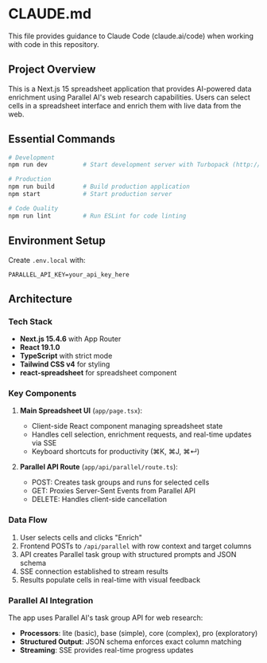 # CLAUDE.md

This file provides guidance to Claude Code (claude.ai/code) when working with code in this repository.

## Project Overview

This is a Next.js 15 spreadsheet application that provides AI-powered data enrichment using Parallel AI's web research capabilities. Users can select cells in a spreadsheet interface and enrich them with live data from the web.

## Essential Commands

```bash
# Development
npm run dev          # Start development server with Turbopack (http://localhost:3000)

# Production  
npm run build        # Build production application
npm start            # Start production server

# Code Quality
npm run lint         # Run ESLint for code linting
```

## Environment Setup

Create `.env.local` with:
```
PARALLEL_API_KEY=your_api_key_here
```

## Architecture

### Tech Stack
- **Next.js 15.4.6** with App Router
- **React 19.1.0** 
- **TypeScript** with strict mode
- **Tailwind CSS v4** for styling
- **react-spreadsheet** for spreadsheet component

### Key Components

1. **Main Spreadsheet UI** (`app/page.tsx`): 
   - Client-side React component managing spreadsheet state
   - Handles cell selection, enrichment requests, and real-time updates via SSE
   - Keyboard shortcuts for productivity (⌘K, ⌘J, ⌘↵)

2. **Parallel API Route** (`app/api/parallel/route.ts`):
   - POST: Creates task groups and runs for selected cells
   - GET: Proxies Server-Sent Events from Parallel API
   - DELETE: Handles client-side cancellation

### Data Flow

1. User selects cells and clicks "Enrich"
2. Frontend POSTs to `/api/parallel` with row context and target columns
3. API creates Parallel task group with structured prompts and JSON schema
4. SSE connection established to stream results
5. Results populate cells in real-time with visual feedback

### Parallel AI Integration

The app uses Parallel AI's task group API for web research:
- **Processors**: lite (basic), base (simple), core (complex), pro (exploratory)
- **Structured Output**: JSON schema enforces exact column matching
- **Streaming**: SSE provides real-time progress updates